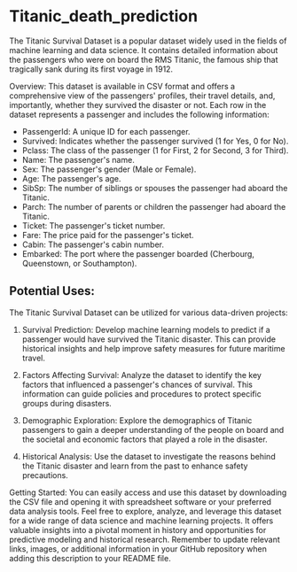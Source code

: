 # Titanic_death_prediction
The Titanic Survival Dataset is a popular dataset widely used in the fields of machine learning and data science. It contains detailed information about the passengers who were on board the RMS Titanic, the famous ship that tragically sank during its first voyage in 1912.

Overview:
This dataset is available in CSV format and offers a comprehensive view of the passengers' profiles, their travel details, and, importantly, whether they survived the disaster or not. Each row in the dataset represents a passenger and includes the following information:

- PassengerId: A unique ID for each passenger.
- Survived: Indicates whether the passenger survived (1 for Yes, 0 for No).
- Pclass: The class of the passenger (1 for First, 2 for Second, 3 for Third).
- Name: The passenger's name.
- Sex: The passenger's gender (Male or Female).
- Age: The passenger's age.
- SibSp: The number of siblings or spouses the passenger had aboard the Titanic.
- Parch: The number of parents or children the passenger had aboard the Titanic.
- Ticket: The passenger's ticket number.
- Fare: The price paid for the passenger's ticket.
- Cabin: The passenger's cabin number.
- Embarked: The port where the passenger boarded (Cherbourg, Queenstown, or Southampton).

## Potential Uses:
The Titanic Survival Dataset can be utilized for various data-driven projects:

1. Survival Prediction: Develop machine learning models to predict if a passenger would have survived the Titanic disaster. This can provide historical insights and help improve safety measures for future maritime travel.

2. Factors Affecting Survival: Analyze the dataset to identify the key factors that influenced a passenger's chances of survival. This information can guide policies and procedures to protect specific groups during disasters.

3. Demographic Exploration: Explore the demographics of Titanic passengers to gain a deeper understanding of the people on board and the societal and economic factors that played a role in the disaster.

4. Historical Analysis: Use the dataset to investigate the reasons behind the Titanic disaster and learn from the past to enhance safety precautions.

Getting Started:
You can easily access and use this dataset by downloading the CSV file and opening it with spreadsheet software or your preferred data analysis tools. Feel free to explore, analyze, and leverage this dataset for a wide range of data science and machine learning projects. It offers valuable insights into a pivotal moment in history and opportunities for predictive modeling and historical research. Remember to update relevant links, images, or additional information in your GitHub repository when adding this description to your README file.
